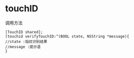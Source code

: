 # touchID
调用方法

```
[TouchID shared];
[touchid verifyTouchID:^(BOOL state, NSString *message){
//state :指纹识别结果
//message :提示语
}
```
